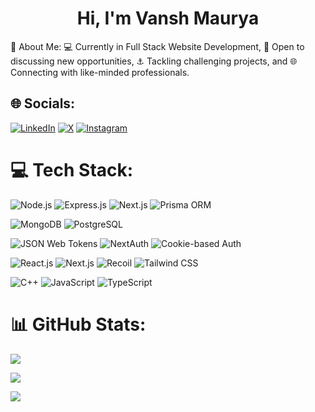 <h1 align="center">Hi, I'm Vansh Maurya</h1>

💫 About Me:
💻 Currently in Full Stack Website Development,
🎢 Open to discussing new opportunities,
⚓ Tackling challenging projects, and
🌐 Connecting with like-minded professionals. 

## 🌐 Socials:
[![LinkedIn](https://img.shields.io/badge/LinkedIn-%230077B5.svg?logo=linkedin&logoColor=white)](https://www.linkedin.com/in/vansh-maurya/)
[![X](https://img.shields.io/badge/%20-%23000000.svg?logo=x&logoColor=white)](https://x.com/Luc27aV)
[![Instagram](https://img.shields.io/badge/Instagram-%23E4405F.svg?logo=Instagram&logoColor=white)](https://instagram.com/luc27av)


# 💻 Tech Stack:
![Node.js](https://img.shields.io/badge/Node.js-43853D?logo=node.js&logoColor=white)
![Express.js](https://img.shields.io/badge/Express.js-9C27B0?logo=express&logoColor=white)
![Next.js](https://img.shields.io/badge/Next.js-FF4081?logo=nextdotjs&logoColor=white)
![Prisma ORM](https://img.shields.io/badge/Prisma_ORM-5A4FCF?logo=prisma&logoColor=white)

![MongoDB](https://img.shields.io/badge/MongoDB-4DB33D?logo=mongodb&logoColor=white)
![PostgreSQL](https://img.shields.io/badge/PostgreSQL-336791?logo=postgresql&logoColor=white)

![JSON Web Tokens](https://img.shields.io/badge/JSON_Web_Tokens-EF6C00?logo=jsonwebtokens&logoColor=white)
![NextAuth](https://img.shields.io/badge/NextAuth.js-8A2BE2?logo=nextauth&logoColor=white)
![Cookie-based Auth](https://img.shields.io/badge/Cookie--based-F57F17?logo=cookiecutter&logoColor=white)

![React.js](https://img.shields.io/badge/React.js-61DBFB?logo=react&logoColor=black)
![Next.js](https://img.shields.io/badge/Next.js-FF6F00?logo=nextdotjs&logoColor=white)
![Recoil](https://img.shields.io/badge/Recoil-1F9AEC?logo=recoil&logoColor=white)
![Tailwind CSS](https://img.shields.io/badge/Tailwind_CSS-38BDF8?logo=tailwindcss&logoColor=white)

![C++](https://img.shields.io/badge/C++-00599C?logo=c%2B%2B&logoColor=white)
![JavaScript](https://img.shields.io/badge/JavaScript-F0DB4F?logo=javascript&logoColor=black)
![TypeScript](https://img.shields.io/badge/TypeScript-3178C6?logo=typescript&logoColor=white)

# 📊 GitHub Stats:
![](https://github-readme-stats.vercel.app/api?username=va24nsh&theme=radical&hide_border=false&include_all_commits=true&count_private=true)

![](https://github-readme-streak-stats.herokuapp.com/?user=va24nsh&theme=radical&hide_border=false)

![](https://github-readme-stats.vercel.app/api/top-langs/?username=va24nsh&theme=radical&hide_border=false&include_all_commits=true&count_private=true&layout=compact)

<!--
**va24nsh/va24nsh** is a ✨ _special_ ✨ repository because its `README.md` (this file) appears on your GitHub profile.

Here are some ideas to get you started:

- 🔭 I’m currently working on ...
- 🌱 I’m currently learning ...
- 👯 I’m looking to collaborate on ...
- 🤔 I’m looking for help with ...
- 💬 Ask me about ...
- 📫 How to reach me: ...
- 😄 Pronouns: ...
- ⚡ Fun fact: ...
-->
